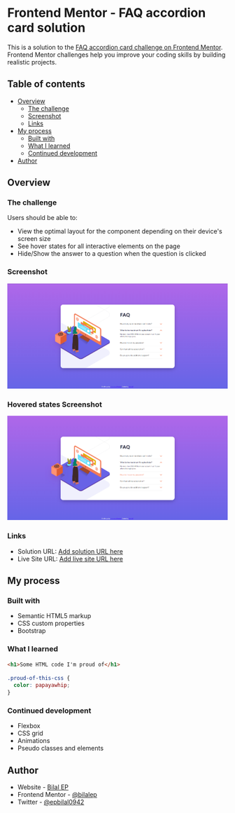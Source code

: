 # Frontend Mentor - FAQ accordion card solution

This is a solution to the [FAQ accordion card challenge on Frontend Mentor](https://www.frontendmentor.io/challenges/faq-accordion-card-XlyjD0Oam). Frontend Mentor challenges help you improve your coding skills by building realistic projects. 

## Table of contents

- [Overview](#overview)
  - [The challenge](#the-challenge)
  - [Screenshot](#screenshot)
  - [Links](#links)
- [My process](#my-process)
  - [Built with](#built-with)
  - [What I learned](#what-i-learned)
  - [Continued development](#continued-development)
- [Author](#author)



## Overview

### The challenge

Users should be able to:

- View the optimal layout for the component depending on their device's screen size
- See hover states for all interactive elements on the page
- Hide/Show the answer to a question when the question is clicked

### Screenshot

![](./screenshot.png)


### Hovered states Screenshot
![](./screenshot-active.png)

### Links

- Solution URL: [Add solution URL here](https://github.com/bilalep/Accordion-Challenge)
- Live Site URL: [Add live site URL here](https://bilalep.github.io/Accordion-Challenge/)

## My process

### Built with

- Semantic HTML5 markup
- CSS custom properties
- Bootstrap

### What I learned

```html
<h1>Some HTML code I'm proud of</h1>
```
```css
.proud-of-this-css {
  color: papayawhip;
}
```

### Continued development

- Flexbox
- CSS grid
- Animations
- Pseudo classes and elements

## Author

- Website - [Bilal EP](https://www.your-site.com)
- Frontend Mentor - [@bilalep](https://www.frontendmentor.io/profile/bilalep)
- Twitter - [@epbilal0942](https://twitter.com/epbilal0942)
